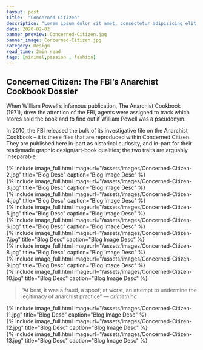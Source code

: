 ```yaml
---
layout: post
title:  "Concerned Citizen"
description: "Lorem ipsum dolor sit amet, consectetur adipisicing elit, sed do eiusmod tempor incididunt ut labore et dolore magna aliqua Ut enim..."
date: 2020-02-02
banner_preview: Concerned-Citizen.jpg
banner_image: Concerned-Citizen.jpg
category: Design
read_time: 2min read
tags: [minimal,passion , fashion]
---
```


<div class="post-details">
	<div class="row">
		<div class="col-md-5">
			<div class="section-head">
				<h2>Concerned Citizen: The FBI’s Anarchist Cookbook Dossier</h2>
				<p>When William Powell’s infamous publication, The Anarchist Cookbook (1971), drew the attention of the FBI, agents were assigned to track which stores sold the book and to find out if William Powell was a pseudonym.</p>
				<p>In 2010, the FBI released the bulk of its investigative file on the Anarchist Cookbook – it is these files that are reproduced within Concerned Citizen. They are published here in-part as historical curiosity, and in-part for their readymade graphic design/art-book qualities; the two traits are arguably inseparable. </p>
			</div>
		</div>
		<div class="col-md-7">
			{% include image_full.html imageurl="/assets/images/Concerned-Citizen-2.jpg" title="Blog Desc" caption="Blog Image Desc" %}
		</div>
	</div>
	<div class="row">
		<div class="col-md-12">
			{% include image_full.html imageurl="/assets/images/Concerned-Citizen-3.jpg" title="Blog Desc" caption="Blog Image Desc" %}
		</div>
		<div class="col-md-6">
			{% include image_full.html imageurl="/assets/images/Concerned-Citizen-4.jpg" title="Blog Desc" caption="Blog Image Desc" %}
		</div>
		<div class="col-md-6">
			{% include image_full.html imageurl="/assets/images/Concerned-Citizen-5.jpg" title="Blog Desc" caption="Blog Image Desc" %}
		</div>
		<div class="col-md-12">
			{% include image_full.html imageurl="/assets/images/Concerned-Citizen-6.jpg" title="Blog Desc" caption="Blog Image Desc" %}
		</div>
		<div class="col-md-6">
			{% include image_full.html imageurl="/assets/images/Concerned-Citizen-7.jpg" title="Blog Desc" caption="Blog Image Desc" %}
		</div>
		<div class="col-md-6">
			{% include image_full.html imageurl="/assets/images/Concerned-Citizen-8.jpg" title="Blog Desc" caption="Blog Image Desc" %}
		</div>
		<div class="col-md-6">
			{% include image_full.html imageurl="/assets/images/Concerned-Citizen-9.jpg" title="Blog Desc" caption="Blog Image Desc" %}
		</div>
		<div class="col-md-6">
			{% include image_full.html imageurl="/assets/images/Concerned-Citizen-10.jpg" title="Blog Desc" caption="Blog Image Desc" %}
		</div>
	</div>
	<div class="row">
		<div class="col-md-6">
			<blockquote>“At best, it was a fraud, a spoof; at worst, an attempt to undermine the legitimacy of anarchist practice”
			<cite>— crimethinc</cite>
			</blockquote>
		</div>
		<div class="col-md-6">
			{% include image_full.html imageurl="/assets/images/Concerned-Citizen-11.jpg" title="Blog Desc" caption="Blog Image Desc" %}
		</div>
		<div class="col-md-12">
			{% include image_full.html imageurl="/assets/images/Concerned-Citizen-12.jpg" title="Blog Desc" caption="Blog Image Desc" %}
		</div>
		<div class="col-md-12">
			{% include image_full.html imageurl="/assets/images/Concerned-Citizen-13.jpg" title="Blog Desc" caption="Blog Image Desc" %}
		</div>
	</div>
</div>
